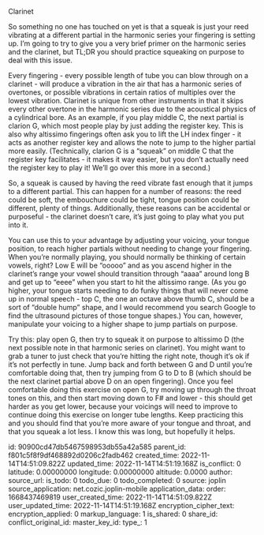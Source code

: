 Clarinet

So something no one has touched on yet is that a squeak is just your reed vibrating at a different partial in the harmonic series your fingering is setting up. I’m going to try to give you a very brief primer on the harmonic series and the clarinet, but TL;DR you should practice squeaking on purpose to deal with this issue. 

Every fingering - every possible length of tube you can blow through on a clarinet - will produce a vibration in the air that has a harmonic series of overtones, or possible vibrations in certain ratios of multiples over the lowest vibration. Clarinet is unique from other instruments in that it skips every other overtone in the harmonic series due to the acoustical physics of a cylindrical bore. As an example, if you play middle C, the next partial is clarion G, which most people play by just adding the register key. This is also why altissimo fingerings often ask you to lift the LH index finger - it acts as another register key and allows the note to jump to the higher partial more easily. (Technically, clarion G is a “squeak” on middle C that the register key facilitates - it makes it way easier, but you don’t actually need the register key to play it! We’ll go over this more in a second.) 

So, a squeak is caused by having the reed vibrate fast enough that it jumps to a different partial. This can happen for a number of reasons: the reed could be soft, the embouchure could be tight, tongue position could be different, plenty of things. Additionally, these reasons can be accidental or purposeful - the clarinet doesn’t care, it’s just going to play what you put into it. 

You can use this to your advantage by adjusting your voicing, your tongue position, to reach higher partials without needing to change your fingering. When you’re normally playing, you should normally be thinking of certain vowels, right? Low E will be “ooooo” and as you ascend higher in the clarinet’s range your vowel should transition through “aaaa” around long B and get up to “eeee” when you start to hit the altissimo range. (As you go higher, your tongue starts needing to do funky things that will never come up in normal speech - top C, the one an octave above thumb C, should be a sort of “double hump” shape, and I would recommend you search Google to find the ultrasound pictures of those tongue shapes.) You can, however, manipulate your voicing to a higher shape to jump partials on purpose. 

Try this: play open G, then try to squeak it on purpose to altissimo D (the next possible note in that harmonic series on clarinet). You might want to grab a tuner to just check that you’re hitting the right note, though it’s ok if it’s not perfectly in tune. Jump back and forth between G and D until you’re comfortable doing that, then try jumping from G to D to B (which should be the next clarinet partial above D on an open fingering).  Once you feel comfortable doing this exercise on open G, try moving up through the throat tones on this, and then start moving down to F# and lower - this should get harder as you get lower, because your voicings will need to improve to continue doing this exercise on longer tube lengths.  Keep practicing this and you should find that you’re more aware of your tongue and throat, and that you squeak a lot less. I know this was long, but hopefully it helps.

id: 90900cd47db5467598953db55a42a585
parent_id: f801c5f8f9df468892d0206c2fadb462
created_time: 2022-11-14T14:51:09.822Z
updated_time: 2022-11-14T14:51:19.168Z
is_conflict: 0
latitude: 0.00000000
longitude: 0.00000000
altitude: 0.0000
author: 
source_url: 
is_todo: 0
todo_due: 0
todo_completed: 0
source: joplin
source_application: net.cozic.joplin-mobile
application_data: 
order: 1668437469819
user_created_time: 2022-11-14T14:51:09.822Z
user_updated_time: 2022-11-14T14:51:19.168Z
encryption_cipher_text: 
encryption_applied: 0
markup_language: 1
is_shared: 0
share_id: 
conflict_original_id: 
master_key_id: 
type_: 1